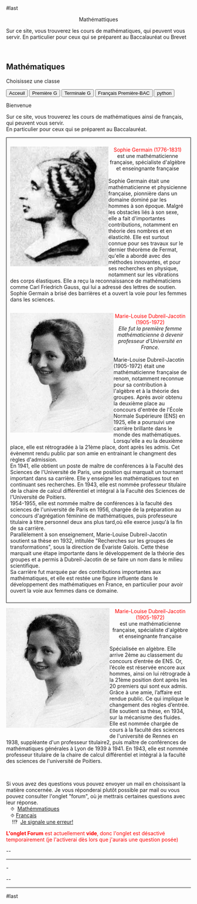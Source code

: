 <html>
 <head><title>Mathématiques</title>
    <meta charset="utf-8"/>
    <link href="style.css" rel="stylesheet" type="text/css"/>
     <link href="cit.css" rel="stylesheet" type="text/css"/>
     <script src="cit.js" data-import=""></script>
    <meta name="viewport" content="width=device-width, initial-scale=1">
    <link rel="stylesheet" href="https://www.w3schools.com/w3css/4/w3.css">
    <meta name="viewport" content="width=device-width, initial-scale=1">
    
<meta name="viewport" content="width=device-width, initial-scale=1">
<link rel="stylesheet" href="https://www.w3schools.com/w3css/4/w3.css">
<link rel="stylesheet" href="https://www.w3schools.com/w3css/4/w3.css">
#last 

<meta name="viewport" content="width=device-width, initial-scale=1" />
<link rel="stylesheet" href="https://www.w3schools.com/w3css/4/w3.css" />

<meta name="viewport" content="width=device-width, initial-scale=1">
<link rel="stylesheet" href="https://www.w3schools.com/w3css/4/w3.css">
<link href="https://pyscript.net/alpha/pyscript.css" rel="stylesheet"></link> 
<script defer="defer" src="https://pyscript.net/alpha/pyscript.js"></script>
 <link href="https://pyscript.net/alpha/pyscript.css" rel="stylesheet"></link>
  <script defer="defer" src="https://pyscript.net/alpha/pyscript.js"></script> 


 <style>
 .collapsible {
  background-color:#313131;
  color: white;
  cursor: pointer;
  padding: 18px;
  width: 100%;
  border: none;
  text-align: left;
  outline: none;
  font-size: 15px;
 }
 .active, .collapsible:hover {
    background-color: #313131;
 }
 .content {
    padding: 0 18px;
    display: none;
    overflow: hidden;
    background-color:#313131;
 }
 </style>
 </head>
 <body>
 <center><p id="para2">Mathémattiques</p></center>
 <p id="para3">Sur ce site, vous trouverez les cours de mathématiques, qui peuvent vous servir. En particulier pour ceux qui se préparent au Baccalauréat ou Brevet</p>
 <br>
<div class="w3-container">
  <h2>Mathématiques </h2>
  <p>Choisissez une classe</p>
</div>
 

<div class="w3-bar w3-black">
  <button class="w3-bar-item w3-button tablink w3-red" onclick="openCity(event,'Ac')">Acceuil</button>
  <!--<button class="w3-bar-item w3-button tablink" onclick="openCity(event,'Six')">Sixième</button>
 <button class="w3-bar-item w3-button tablink" onclick="openCity(event,'Cinq')">Cinquième</button>
  <button class="w3-bar-item w3-button tablink" onclick="openCity(event,'Quatre')">Quatrième</button>
 <button class="w3-bar-item w3-button tablink" onclick="openCity(event,'Trois')">Troisième</button>
  <button class="w3-bar-item w3-button tablink" onclick="openCity(event,'Seconde')">Seconde</button>-->
  <button class="w3-bar-item w3-button tablink" onclick="openCity(event,'Première')">Première G</button>
  <button class="w3-bar-item w3-button tablink" onclick="openCity(event,'Terminale')">Terminale G</button>
  <button class="w3-bar-item w3-button tablink" onclick="openCity(event,'Français')">Français Première-BAC</button>
  <button class="w3-bar-item w3-button tablink" onclick="openCity(event,'python')">python</button>
  <!-- <button class="w3-bar-item w3-button tablink" onclick="openCity(event,'Info')">Informatique</button>-->
</div>
 <div id="Ac" class="w3-container city">
   <p id="para2">Bienvenue</p>
  <p id="para3">Sur ce site, vous trouverez les cours de mathématiques ainsi de français, qui peuvent vous servir.<br /> En particulier pour ceux qui se préparent au Baccalauréat.</p>
   <div style="border: 1px solid black; padding: 10px;">
      <p style="float:left"><img src="image/Germain.jpeg" /></p><p><center><font id="para34" style="color:red;">Sophie Germain (1776-1831)</font><br><font id="para3"> est une mathématicienne française, spécialiste d'algèbre et enseingnante française</font></center><br><font id="para3">Sophie Germain était une mathématicienne et physicienne française, pionnière dans un domaine dominé par les hommes à son époque. Malgré les obstacles liés à son sexe, elle a fait d'importantes contributions, notamment en théorie des nombres et en élasticité. Elle est surtout connue pour ses travaux sur le dernier théorème de Fermat, qu'elle a abordé avec des méthodes innovantes, et pour ses recherches en physique, notamment sur les vibrations des corps élastiques. Elle a reçu la reconnaissance de mathématiciens comme Carl Friedrich Gauss, qui lui a adressé des lettres de soutien. Sophie Germain a brisé des barrières et a ouvert la voie pour les femmes dans les sciences. </font></p>
    <div style="clear:both"></div>
    <p style="float:left"><img src="image/Dubreil-Jacotin.jpg" /></p><p><center><font id="para34" style="color:red;">Marie-Louise Dubreil-Jacotin (1905-1972)</font><br><font id="para3"><i>Elle fut la première femme mathématicienne à devenir professeur d'Université en France.</i></font></center><br><font id="para3">Marie-Louise Dubreil-Jacotin (1905-1972) était une mathématicienne française de renom, notamment reconnue pour sa contribution à l'algèbre et à la théorie des groupes. Après avoir obtenu la deuxième place au concours d'entrée de l'École Normale Supérieure (ENS) en 1925, elle a poursuivi une carrière brillante dans le monde des mathématiques.
    <br>Lorsqu'elle a eu la deuxième place, elle est rétrogradée à la 21ème place, dont après les admis. Cet évènemnt rendu public par son amie en entrainant le changment des règles d'admission. 
    <br>
    En 1941, elle obtient un poste de maître de conférences à la Faculté des Sciences de l'Université de Paris, une position qui marquait un tournant important dans sa carrière. Elle y enseigne les mathématiques tout en continuant ses recherches. En 1943, elle est nommée professeur titulaire de la chaire de calcul différentiel et intégral  à la Faculté des Sciences de l'Université de Poitiers.<br>1954-1955, elle est nommée maître de conférences à la faculté des sciences de l'université de Paris en 1956, chargée de la préparation au concours d'agrégation féminine de mathématiques, puis professeure titulaire à titre personnel deux ans plus tard,où elle exerce jusqu'à la fin de sa carrière.
    <br>
    Parallèlement à son enseignement, Marie-Louise Dubreil-Jacotin soutient sa thèse en 1932, intitulée "Recherches sur les groupes de transformations", sous la direction de Évariste Galois. Cette thèse marquait une étape importante dans le développement de la théorie des groupes et a permis à Dubreil-Jacotin de se faire un nom dans le milieu scientifique.
    <br>Sa carrière fut marquée par des contributions importantes aux mathématiques, et elle est restée une figure influente dans le développement des mathématiques en France, en particulier pour avoir ouvert la voie aux femmes dans ce domaine.</font></p>
    <div style="clear:both"></div>



   </div>
   <p style="float:left"><img src="image/Dubreil-Jacotin.jpg" /></p><p><center><font id="para3" style="color:red;">Marie-Louise Dubreil-Jacotin (1905-1972)</font><br><font id="para3"> est une mathématicienne française, spécialiste d'algèbre et enseingnante française</font></center><br><font id="para3">Spécialisée en algèbre. Elle arrive 2ème au classement du concours d’entrée de ENS. Or, l’école est réservée encore aux hommes, ainsi on lui rétrograde à la 21ème position dont après les 20 premiers qui sont eux admis.
    Grâce à  une amie, l’affaire est rendue public. Ce qui implique le changement des règles d’entrée. 
    Elle soutient sa thèse, en 1934, sur la mécanisme des fluides.
    Elle est nommée chargée de cours à la faculté des sciences de l'université de Rennes en 1938, suppléante d'un professeur titulaire2, puis maître de conférences de mathématiques générales à Lyon de 1939 à 1941.
    En 1943, elle est nommée professeur titulaire de la chaire de calcul différentiel et intégral à la faculté des sciences de l'université de Poitiers. </font></p>
<div style="clear:both"></div>
 <br />
  <div id="center">
  <p id="para33">Si vous avez des questions vous pouvez envoyer un mail en choissisant la matière concernée. Je vous réponderai plutôt possible par mail ou vous pouvez consulter l'onglet "forum", où je mettrais certaines questions avec leur réponse. 
  <br />&nbsp;&nbsp;&nbsp;⯑ &nbsp;<a title="Question" href="mailto:ozcelebialican2005@gmail.com?subject=J'ai une question%5BMat%5D&amp;body=Ma%20question%20se%20porte%20sur%20les%20mathématiques%20(ne%20changez%20pas%20l'objet%20du%20mail).">Mathémmatiques</a>
  <br />&nbsp;&nbsp;&nbsp;⯑&nbsp;<a title="Question" href="mailto:ozcelebialican2005@gmail.com?subject=J'ai une question%5BFR%5D&amp;body=Ma%20question%20se%20porte%20sur%20le%20français%20 (ne%20changez%20pas%20l'objet%20du%20mail).">Français</a>
  <br /> &nbsp;&nbsp;&nbsp; ‼‽ &nbsp;<a title="Signaler une erreur" href="mailto:ozcelebialican2005@gmail.com?subject=%5BErreur%5D&amp;body=Ma%20question%20se%20porte%20sur%20le%20français%20 (ne%20changez%20pas%20l'objet%20du%20mail).%0ADans%20l'onglet:%0ANom%20du%20fichier:%0AErreur:">Je signale une erreur!</a>
  </p></div>
  <p><font style="color:red"><b>L'onglet Forum</b> est actuellement <b>vide</b>, donc l'onglet est désactivé temporairement (je l'activerai dès lors que j'aurais une question posée)</font></p>
  <p>--</p> 
  <hr />
 </div>

  <p id="para2">-</p>
  <p>--</p> 
  <hr>
 </div>
 <!--
 <div id="Six" class="w3-container city">
    <p id="para2">-</p>
    <p>--</p> 
 <hr> 
</div>
<div id="Cinq" class="w3-container city">
    <p id="para2">-</p>
    <p>--</p> 
  <hr>
</div>
<div id="Quatre" class="w3-container city">
    <p id="para2">-</p>
    <p>--</p> 
  <hr>
</div>
<div id="Tois" class="w3-container city" tyle="display:none">
    <p id="para2">-</p>
    <p>--</p> 
  <hr>
</div>
<div id="Seconde" class="w3-container city" tyle="display:none">
    <p id="para2">-</p>
    <p>--</p> 
  <hr>
</div>
<div id="Première" class="w3-container city" style="display:none">
  <p id="para2">-</p>
  <p>--</p> 
  <hr>
</div>-->

<div id="python" class="w3-container city" style="display:none">
   #1-<br>
   <link href="https://pyscript.net/alpha/pyscript.css" rel="stylesheet"></link> <script defer="defer" src="https://pyscript.net/alpha/pyscript.js"></script>
  <br>#2<br>
  <py-script>print("hello les petits fous")</py-script> 
   <br>#3<br>
   <strong><link href="https://pyscript.net/alpha/pyscript.css" rel="stylesheet"></link> <script defer="defer" src="https://pyscript.net/alpha/pyscript.js"></script></strong>   <strong> <py-script> def wallis(n): pi = 2 for i in range(1,n): pi *= 4 * i ** 2 / (4 * i ** 2 - 1) return pi pi = wallis(100000) s = f"π est approximativement {pi:.3f}" print(s) </py-script></strong>  

 <br>#4<br>
    <strong> <h1 id="pi">xxx</h1></strong> <py-script> def wallis(n): pi = 2 for i in range(1,n): pi *= 4 * i ** 2 / (4 * i ** 2 - 1) return pi pi = wallis(100000) s = f"π est approximativement {pi:.3f}" <strong>pyscript.write('pi', s)</strong> </py-script>  
  #fine <p id="para2">-</p>
  <p>--</p> 
  <hr>
</div>



<div id="Terminale" class="w3-container city" style="display:none">
 <p id="para1">Terminale Générale</p>
 <div class="w3-container">

 <button onclick="myFunction('Demo1')" class="w3-button w3-block w3-white w3-left-align"><p id="para6">📁  Equations différentielles</p></button>
  <div id="Demo1" class="w3-hide w3-container w3-light-grey">
    <ul>
      <li><a href="mat/Tle/ED/Cours-equations_differentielles.pdf" dowload=""><p id="para4">📄   Cours-Equations differentielles</p></a></li>
      <li><a href="mat/Tle/ED/TD-equations_differentielles.pdf" dowload=""><p id="para4">📄   TD-Equations differentielles</p></a></li>
      <li><a href="mat/Tle/ED/TD-equations_differentielles-correction.pdf" dowload=""><p id="para4">📄   Correction-Equations differentielles</p></a></li>
      <li><a href="https://notebook.basthon.fr/?kernel=python&ipynb=eJztV81u20YQfpUBbUCkQitS2lxU5JDISpvCSAPXySVMhRW5kjZZLhnurmzF0C0P0mPUN-hZ9-SVOrNLSrLzZyNAkQCWYUPkzs7PN9_8-DxIuZQ66D8_D3JuWMYMC_rngamsNjwL-viFL2MnNTKLkgf9IGfVq6w4VUEc6MJWKb3bg-Fry4wolIZMTCbrVcWVEXiLa0hUoh6lIgZVWA1MSpKaF6ICOq3WK11I6-8qm-NV8driQcjmPIUnCzMrVAQZvlmvPm8Er3j99MDmJLNeGTaWAp8zpugAUvRXQz9RjxtJUzFheOVUOqFWUWUVB23FnCkDoS6EAQzfCnQBykIu0qIUHO0J0BzvF3ZO4hXkhQKNyiBCAwcbQC67ClnLKkhFlVrUfDxIFODnFrAIjgr0Dq1oBumMVVPenI0vnGXrVXN8AP6Xfu47h12UKOdxixFnq2svK_4mRutsjCFCxcqSS9IoWxtcP_KVaV2kYr3CyK3Qu5cYNFnrwBOE1alxeGvNc1TwtYzF8JJ77_AdsoHD-m9Su4U4sz5hHRfg4wd9-FP4G8iMN04_EcWpR3K1ZsgkxP8NlEyTsrxFihe8AgQ8Z0LCXLBtmsKS3MbUMsCjCbOGuInS2kXD0pRb4YJtrsQehVQSQb1czgyaxb-Os1GHPG2320foGz_DPNW8Ljnij5iUGCvRC0MzPC_R7TkZkeg0M8afMZdH4jN6RgCMMevEQjaZiBStoX4yMzyEe9BuD9vtGuOOxsfDdvsi0B1NwsEy_rYKT9QeDDak7ZNv7fbgt_vHvw69O0dfoJFDWjasdondqIq3pXuxbIGrumBD1yw2xIhiwKw7Cvoq5X1fAfv7kCSTiqXnmR0NlueZWWLx1K_cmw9vl1hQ9-pXQ_dif5_u_rH-Fz68RUSPB1RzMcyKvJiu3ynHSySQy5dj4u8Nb101YHjr1ZRJT3qK5UK3iXdDc3W4Xu1WzzYGgE0UdpSGJkJnhkki-cQ8hx4cAP_r_KCJxjjXl0lSienMvPAx0M9hY5w5nmGvIf-MRRoTUwvXXGunPBsL5VvhHGMgtBuHNKJ6C4boRa8Lz4Aejt1DtwvvV_Q4wMdup9vtwcMvMWzCpL5MMepRu_QSeVlUhvp_ucCuA6pMVP0Oi6uUhZFi3CkX9I3OS2ko2j14wiqWr9-Zitr8hleJ2rgKe3BMjUEbplJHqmKWI6fer6JEbSNAsQErWSoM5geFJqg3Q7GHKEUY3CWJE66043eLSUH59nQPn6GQYZbY0x54vx4WKnWHJa8QFcNcR8S0yNRSk0EKmFobs2eAPVnVERQqwwNmMBnOkUbRtme4brDLoaw1PEzw2gSeInFiIF9iGNIgIjJX3NhKYSrbEBKRVNnhZ2V4YOA2hCgbRRFsPntIl7QSeINfavTkjR8rPsRHSJJqztxM4943hAFBQP1SKI1o8rAbQ-9u7FIReQipjFC-S3XVu4tD1EWsvc6Bw6c2fAWAfA-fMao7NNnAXDvzdJSiOxtMCBJv5gRryCehbrDb2kgUcqtDPKNbqCFGsTGX95Lg5Ov-hGQsipIg8lhK7A1YZA2U3po3cebUhi2PSKij1k4WrvjZg6NdAy12xt1cZGOd0iCmhkW2FhtbPgLnJTp7HZufs4XbRKEU7gja2zLCSB62BpeBbSDYzoALwG0nAjmFKRLGM3CKfXbmFHj9kpMTYeSfppXIwhOcYdcHbyey-y8La7wxmsa1JT0rTsNv0FvrdmObU1PeDQW7Hz_jfkEYIS-UCfp34gD9KK3xG7n_3rTMTOhSssXI9dc4aNosDiEpUteIbr_E3UFj8ZaoK-B-JHVoSiFep0LhTO-MxkxTCT9Y4JakH1jdKYsy7EbRL9jAd_v3cvniWh39ykvD4fBHXRu63_Wq8In14DtYC_D_Elpsyf8-HF3458SnA9fr9T85d3CkvB4m26RrZifNMrwBIsSOk9KbzXBs0fCzu42-37p9JKYYZq930LsTka0tv3gHbvaVH2Bf-XhT2e2sN4vKzaJyDVs3i8pXdF99Uen9wIvK5Vb-qfiUlXI3xP_DwosLUQWvONat1CVP6UmxnDSVrqv9RKjWINcH9USlE8nU1LLpVjxYon9qPCkqHE1B_-ftwygXqqhw71z-B1qeb2w">Complemetn du cours-ED en Physique-Chimie</a></li>
   </ul>
   </div>

   <button onclick="myFunction('Demo2')" class="w3-button w3-block w3-white w3-left-align">Open Section 2</button>
  <div id="Demo2" class="w3-hide w3-container w3-light-grey">
    <p>
     <ul>
      <li><a href="mat/Tle/ED/Cours-equations_differentielles.pdf" dowload=""><p id="para4">Cours-Equations differentielles</p></a></li>
      <li><a href="mat/Tle/ED/TD-equations_differentielles.pdf" dowload=""><p id="para4">TD-Equations differentielles</p></a></li>
      <li><a href="mat/Tle/ED/TD-equations_differentielles-correction.pdf" dowload=""><p id="para4">Correction-Equations differentielles</p></a></li>
   </ul></p>
</div>

   
   
   </div>
  <p></p>
  <hr>
</div>

<div id="Français" class="w3-container city" style="display:none">
  <center><p id="para1">Français- Première - BAC</p></center>
  <div id="center">
  <p id="para3" style="border: 1px solid black; padding: 10px;"> ⨝Je vous conseille vivement utiliser <a href="https://cnrtl.fr/definition/"><font sytle="color:#0000FF;"><u>CNRTL</u></font></a>, un dictionnaire en ligne (une référence de pluparts des proffesseur) ou si vous ne vous maîtrisez pas la langue française :<a href="https://www.wordreference.com/fr/"><font sytle="color:#0000FF;"><u>WordReference</u></font></a>
  <br> ⨝ Vous avez, dans les fichier ci-dessus, certaines questions (signalées par "¿" en début des questions).<br> Je vous invite à réfléchir à ses questions qui peuvent être très utiles pour la compréhension de certains passages ou pour une dissertation.
  <br>⨝ ⨝ S pour "Séance"</p></div>
  <p id="para2">- Programme officiel- Français pour  2024-2025</p>
    <ul>
        <li><a href="fr/2024-2025-G.pdf" dowload=""><p id="para4">Les œuvres au programme de Première Générale</p></a></li>
        <li><p id="para4"><a href="fr/2024-2025-T.pdf" dowload="">Les œuvres au programme de Première Technologique</a></p></li> 
    </ul>
    <p id="para2">-Arthur RIMBAUD, <i>Cahier de Douai</i></p>
        <ul>
            <li><a href="fr/Douai/Rimbaud-Cahier_de_Douai.pdf" dowload=""><p id="para4">Présentation de l'œuvre-S1</p></a></li>
            <!--<li><a href="fr/" dowland=""><p id="para4">Biographie de l'auteur-2</p></a></li>-->
        </ul>    
    <p id="para2">-Abbé Prévost, <i>Manon Lescaut</i></p>
        <ul>
            <li><a href="fr/Lescaut/Abbé_Prevost-Manon_Lescaut.pdf" dowload=""><p id="para4">Présentation de Parcours-S1</p></a></li>
            <li><a href="fr/Lescaut/ .pdf" dowload=""><p id="para4">Présentation de l'œuvre-S2</p></a></li>
            <li><a href="fr/Lescaut/Structure-Manon_Lescaut.pdf" dowload=""><p id="para4">Structure de l'œuvre-S3 </p></a></li>
            <li><a href="fr/Lescaut/Cit-Manon_Lescaut.pdf" dowload=""><p id="para4">Quelques citations -S4</p></a></li>
        </ul> 
        <!--<p id="para2">-Honoré de Balzac, <i>La Peau de chagrin</i></p>
        <ul>
            <li><a href="fr/Abbé_Prevost-Manon_Lescaut.pdf" dowload=""><p id="para4">Présentation de Parcours-1</p></a></li>
            <li><a href="fr/ .pdf" dowload=""><p id="para4">Présentation de l'œuvre-2</p></a></li>
         </ul>  
         <p id="para2">-Olympe de Gouges, <i>La Déclaration des droits de la femme et de la citoyenne</i></p>
        <ul>
            <li><a href="fr/DDFC/Olympe_de_Gouges-DDFC.pdf" dowload=""><p id="para4">Présentation de Parcours-1</p></a></li>
            <li><a href="fr/ .pdf" dowload=""><p id="para4">Présentation de l'œuvre-2</p></a></li>
         </ul>     -->
    <p id="para2">-Sujets de dissertation</p>
        <ul>
            <li><a href="fr/Douai/Dis-Cahier_de_Douai.pdf" dowland=""><p id="para4">Arthur RIMBAUD, <i> Cahier de Douai</i></p></a></li>
            <li><a href="fr/Chagrin/Dis-Peau_de_chagrin.pdf" dowland=""><p id="para4">Honoré de Balzac, <i>La Peau de chagrin</i></p></a> </li>
            <li><a href="fr/DDFC/Dis-DDFC.pdf" dowland=""><p id="para4">Olympe de Gouges, <i>Déclaration des droits de la femme et de la citoyenne </i></p></a> </li>
            <li><a href="fr/Lescaut/Dis-Manon_Lescaut.pdf" dowland=""><p id="para4">Abbé Prévost, <i>Manon Lescaut </i></p></a> </li>
            <li><a href="fr/sujet-de-BAC-2024.pdf" dowland=""><p id="para4">Sujets de Bac  de l'épreuve de 2024 </p></a> </li>
         </ul>
    <hr>
 </div>

 
<script>
function openCity(evt, cityName) {
  var i, x, tablinks;
  x = document.getElementsByClassName("city");
  for (i = 0; i < x.length; i++) {
    x[i].style.display = "none";
  }
  tablinks = document.getElementsByClassName("tablink");
  for (i = 0; i < x.length; i++) {
    tablinks[i].className = tablinks[i].className.replace(" w3-red", "");
  }
  document.getElementById(cityName).style.display = "block";
  evt.currentTarget.className += " w3-red";
}
</script>

<script>
function myFunction(id) {
  var x = document.getElementById(id);
  if (x.className.indexOf("w3-show") == -1) {
    x.className += " w3-show";
  } else { 
    x.className = x.className.replace(" w3-show", "");
  }
}
</script>
  

#last 
  <script>
function myFunction(id) {
  var x = document.getElementById(id);
  if (x.className.indexOf("w3-show") == -1) {
    x.className += " w3-show";
    x.previousElementSibling.className = 
    x.previousElementSibling.className.replace("w3-white", "w3-yellow");
  } else { 
    x.className = x.className.replace(" w3-show", "");
    x.previousElementSibling.className = 
    x.previousElementSibling.className.replace("w3-yellow", "w3-white");
  }
 }
</script>
 
  
  </script>
</script>
</body>
</html>